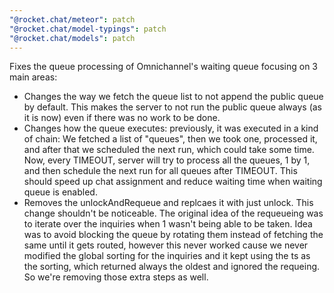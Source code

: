 ```yaml
---
"@rocket.chat/meteor": patch
"@rocket.chat/model-typings": patch
"@rocket.chat/models": patch
---
```


Fixes the queue processing of Omnichannel's waiting queue focusing on 3 main areas:
- Changes the way we fetch the queue list to not append the public queue by default. This makes the server to not run the public queue always (as it is now) even if there was no work to be done.
- Changes how the queue executes: previously, it was executed in a kind of chain: We fetched a list of "queues", then we took one, processed it, and after that we scheduled the next run, which could take some time. Now, every TIMEOUT, server will try to process all the queues, 1 by 1, and then schedule the next run for all queues after TIMEOUT. This should speed up chat assignment and reduce waiting time when waiting queue is enabled.
- Removes the unlockAndRequeue and replcaes it with just unlock. This change shouldn't be noticeable. The original idea of the requeueing was to iterate over the inquiries when 1 wasn't being able to be taken. Idea was to avoid blocking the queue by rotating them instead of fetching the same until it gets routed, however this never worked cause we never modified the global sorting for the inquiries and it kept using the ts as the sorting, which returned always the oldest and ignored the requeing. So we're removing those extra steps as well.

